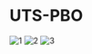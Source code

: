 # UTS-PBO
![1](https://cloud.githubusercontent.com/assets/22068394/24186938/4309cab6-0f0d-11e7-8db0-2836cf571c64.PNG)
![2](https://cloud.githubusercontent.com/assets/22068394/24186936/42c3831c-0f0d-11e7-9bc7-a383f79e873b.PNG)
![3](https://cloud.githubusercontent.com/assets/22068394/24186937/42fe54ba-0f0d-11e7-8b7b-15c233138cd2.PNG)
